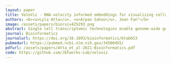 ```yaml
---
layout: paper
title: VeloViz - RNA-velocity informed embeddings for visualizing cellular trajectories
authors: <b><u>Lyla Atta</u>, <u>Arpan Sahoo</u>, Jean Fan^</b>
image: /assets/papers/biorxiv425293.png
abstract: Single cell transcriptomic technologies enable genome-wide gene expression measurements in individual cells but can only provide a static snapshot of cell states. RNA velocity analysis can infer cell state changes from single cell transcriptomics data. To interpret these cell state changes as part of underlying cellular trajectories, current approaches rely on visualization with principal components, t-distributed stochastic neighbor embedding, and other 2D embeddings derived from the observed single cell transcriptional states. However, these 2D embeddings can yield different representations of the underlying cellular trajectories, hindering the interpretation of cell state changes. We developed VeloViz to create RNA-velocity-informed 2D and 3D embeddings from single cell transcriptomics data. Using both real and simulated data, we demonstrate that VeloViz embeddings are able to consistently capture underlying cellular trajectories across diverse trajectory topologies, even when intermediate cell states may be missing. By taking into consideration the predicted future transcriptional states from RNA velocity analysis, VeloViz can help visualize a more reliable representation of underlying cellular trajectories.
journal: Bioinformatics
journalurl: https://doi.org/10.1093/bioinformatics/btab653
pubmedurl: https://pubmed.ncbi.nlm.nih.gov/34500455/
pdfurl: /assets/papers/Atta_et_al-2021-Bioinformatics.pdf
code: https://github.com/JEFworks-Lab/veloviz
---
```

